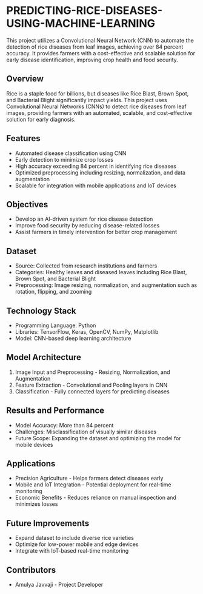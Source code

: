 # PREDICTING-RICE-DISEASES-USING-MACHINE-LEARNING
This project utilizes a Convolutional Neural Network (CNN) to automate the detection of rice diseases from leaf images, achieving over 84 percent accuracy. It provides farmers with a cost-effective and scalable solution for early disease identification, improving crop health and food security. 

## Overview  
Rice is a staple food for billions, but diseases like Rice Blast, Brown Spot, and Bacterial Blight significantly impact yields. This project uses Convolutional Neural Networks (CNNs) to detect rice diseases from leaf images, providing farmers with an automated, scalable, and cost-effective solution for early diagnosis.  

## Features  
- Automated disease classification using CNN  
- Early detection to minimize crop losses  
- High accuracy exceeding 84 percent in identifying rice diseases  
- Optimized preprocessing including resizing, normalization, and data augmentation  
- Scalable for integration with mobile applications and IoT devices  

## Objectives  
- Develop an AI-driven system for rice disease detection  
- Improve food security by reducing disease-related losses  
- Assist farmers in timely intervention for better crop management  

## Dataset  
- Source: Collected from research institutions and farmers  
- Categories: Healthy leaves and diseased leaves including Rice Blast, Brown Spot, and Bacterial Blight  
- Preprocessing: Image resizing, normalization, and augmentation such as rotation, flipping, and zooming  

## Technology Stack  
- Programming Language: Python  
- Libraries: TensorFlow, Keras, OpenCV, NumPy, Matplotlib  
- Model: CNN-based deep learning architecture  

## Model Architecture  
1. Image Input and Preprocessing - Resizing, Normalization, and Augmentation  
2. Feature Extraction - Convolutional and Pooling layers in CNN  
3. Classification - Fully connected layers for predicting diseases  

## Results and Performance  
- Model Accuracy: More than 84 percent  
- Challenges: Misclassification of visually similar diseases  
- Future Scope: Expanding the dataset and optimizing the model for mobile devices  

## Applications  
- Precision Agriculture - Helps farmers detect diseases early  
- Mobile and IoT Integration - Potential deployment for real-time monitoring  
- Economic Benefits - Reduces reliance on manual inspection and minimizes losses  

## Future Improvements  
- Expand dataset to include diverse rice varieties  
- Optimize for low-power mobile and edge devices  
- Integrate with IoT-based real-time monitoring  

## Contributors  
- Amulya Javvaji - Project Developer  
  
